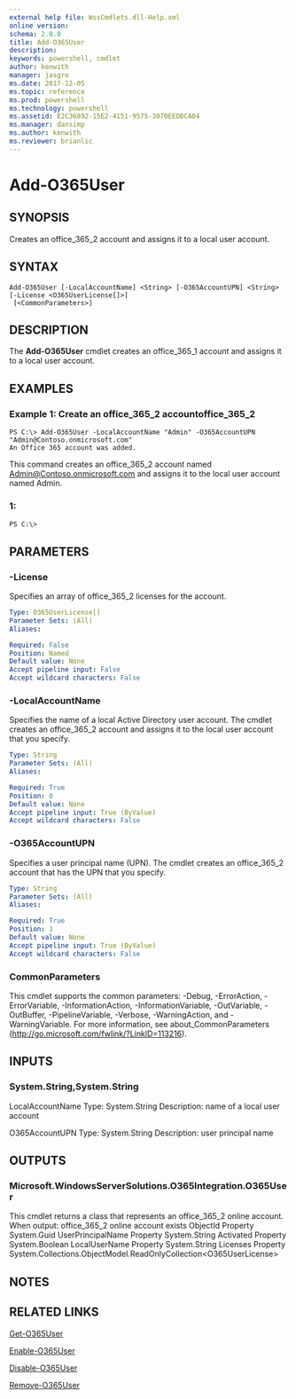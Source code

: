 ```yaml
---
external help file: WssCmdlets.dll-Help.xml
online version: 
schema: 2.0.0
title: Add-O365User
description: 
keywords: powershell, cmdlet
author: kenwith
manager: jasgro
ms.date: 2017-12-05
ms.topic: reference
ms.prod: powershell
ms.technology: powershell
ms.assetid: E2C36892-15E2-4151-9575-3070EEDBCA04
ms.manager: dansimp
ms.author: kenwith
ms.reviewer: brianlic
---
```


# Add-O365User

## SYNOPSIS
Creates an office_365_2 account and assigns it to a local user account.

## SYNTAX

```
Add-O365User [-LocalAccountName] <String> [-O365AccountUPN] <String> [-License <O365UserLicense[]>]
 [<CommonParameters>]
```

## DESCRIPTION
The **Add-O365User** cmdlet creates an office_365_1 account and assigns it to a local user account.

## EXAMPLES

### Example 1: Create an office_365_2 accountoffice_365_2
```
PS C:\> Add-O365User -LocalAccountName "Admin" -O365AccountUPN "Admin@Contoso.onmicrosoft.com"
An Office 365 account was added.
```

This command creates an office_365_2 account named Admin@Contoso.onmicrosoft.com and assigns it to the local user account named Admin.

### 1:
```
PS C:\>
```

## PARAMETERS

### -License
Specifies an array of office_365_2 licenses for the account.

```yaml
Type: O365UserLicense[]
Parameter Sets: (All)
Aliases: 

Required: False
Position: Named
Default value: None
Accept pipeline input: False
Accept wildcard characters: False
```

### -LocalAccountName
Specifies the name of a local Active Directory user account.
The cmdlet creates an office_365_2 account and assigns it to the local user account that you specify.

```yaml
Type: String
Parameter Sets: (All)
Aliases: 

Required: True
Position: 0
Default value: None
Accept pipeline input: True (ByValue)
Accept wildcard characters: False
```

### -O365AccountUPN
Specifies a user principal name (UPN).
The cmdlet creates an office_365_2 account that has the UPN that you specify.

```yaml
Type: String
Parameter Sets: (All)
Aliases: 

Required: True
Position: 1
Default value: None
Accept pipeline input: True (ByValue)
Accept wildcard characters: False
```

### CommonParameters
This cmdlet supports the common parameters: -Debug, -ErrorAction, -ErrorVariable, -InformationAction, -InformationVariable, -OutVariable, -OutBuffer, -PipelineVariable, -Verbose, -WarningAction, and -WarningVariable. For more information, see about_CommonParameters (http://go.microsoft.com/fwlink/?LinkID=113216).

## INPUTS

### System.String,System.String
LocalAccountName
Type: System.String
Description: name of a local user account

O365AccountUPN
Type: System.String
Description: user principal name

## OUTPUTS

### Microsoft.WindowsServerSolutions.O365Integration.O365User
This cmdlet returns a class that represents an office_365_2 online account.
When output: office_365_2 online account exists
ObjectId Property System.Guid
UserPrincipalName Property System.String
Activated Property System.Boolean
LocalUserName Property System.String
Licenses Property System.Collections.ObjectModel.ReadOnlyCollection\<O365UserLicense\>

## NOTES

## RELATED LINKS

[Get-O365User](./Get-O365User.md)

[Enable-O365User](./Enable-O365User.md)

[Disable-O365User](./Disable-O365User.md)

[Remove-O365User](./Remove-O365User.md)

